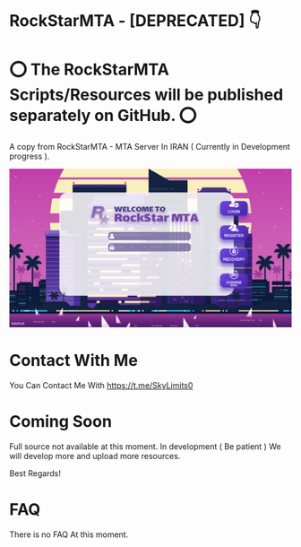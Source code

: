 # RockStarMTA - [DEPRECATED] 👇
# ⭕ The RockStarMTA Scripts/Resources will be published separately on GitHub. ⭕
A copy from RockStarMTA - MTA Server In IRAN ( Currently in Development progress ).

![Screenshot 1](/screenshots/SS1.png?raw=true "Account System Screenshot")

# Contact With Me
You Can Contact Me With
https://t.me/SkyLimits0

# Coming Soon
Full source not available at this moment.
In development ( Be patient ) We will develop more and upload more resources.

Best Regards!

# FAQ
There is no FAQ At this moment.
